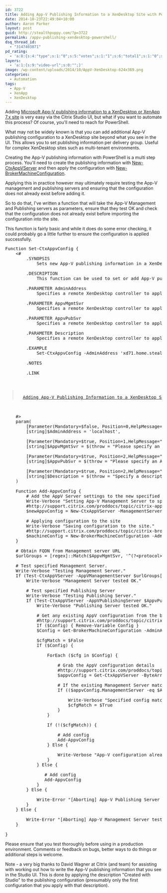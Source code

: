 ```yaml
---
id: 3722
title: Adding App-V Publishing Information to a XenDesktop Site with PowerShell
date: 2014-10-23T22:49:04+10:00
author: Aaron Parker
layout: post
guid: http://stealthpuppy.com/?p=3722
permalink: /appv-publishing-xendesktop-powershell/
dsq_thread_id:
  - "3147403871"
pd_rating:
  - 'a:8:{s:4:"type";s:1:"0";s:5:"votes";s:1:"1";s:6:"total1";s:1:"0";s:6:"total2";s:1:"0";s:6:"total3";s:1:"0";s:6:"total4";s:1:"0";s:6:"total5";s:1:"1";s:7:"average";s:6:"5.0000";}'
layers:
  - 'a:1:{s:9:"video-url";s:0:"";}'
image: /wp-content/uploads/2014/10/AppV-XenDesktop-624x369.png
categories:
  - Automation
tags:
  - App-V
  - XenApp
  - XenDesktop
---
```

Adding [Microsoft App-V publishing information to a XenDesktop or XenApp 7.x site](http://support.citrix.com/proddocs/topic/xenapp-xendesktop-76/xad-app-v.html) is very easy via the Citrix Studio UI, but what if you want to automate this process? Of course, you'll need to reach for PowerShell.

What may not be widely known is that you can add additional App-V publishing configuration to a XenDesktop site beyond what you see in the UI. This allows you to set publishing information per delivery group. Useful for complex XenDesktop sites such as multi-tenant environments.

Creating the App-V publishing information with PowerShell is a multi step process. You'll need to create the publishing information with [New-CtxAppVServer](http://support.citrix.com/proddocs/topic/citrix-appv-admin-v1-xd75/new-ctxappvserver-xd75.html) and then apply the configuration with [New-BrokerMachineConfiguration](http://support.citrix.com/proddocs/topic/citrix-broker-admin-v2-xd75/new-brokermachineconfiguration-xd75.html).

Applying this in practice however may ultimately require testing the App-V management and publishing servers and ensuring that the configuration does not already exist before adding it.

So to do that, I've written a function that will take the App-V Management and Publishing servers as parameters, ensure that they test OK and check that the configuration does not already exist before importing the configuration into the site.

This function is fairly basic and while it does do some error checking, it could probably go a little further to ensure the configuration is applied successfully.

<pre class="lang:ps decode:true" title="Add App-V Publishing information to a XenDesktop site">Function Set-CtxAppvConfig {
    &lt;#
        .SYNOPSIS
            Sets new App-V publishing information in a XenDesktop site.
 
        .DESCRIPTION
            This function can be used to set or add App-V publishing information in a XenDesktop or XenApp 7.x site.
 
        .PARAMETER AdminAddress
            Specifies a remote XenDesktop controller to apply the configuration against. If omitted, the local host will be used instead.
 
        .PARAMETER AppvMgmtSvr
            Specifies a remote XenDesktop controller to apply the configuration against. If omitted, the local host will be used instead.
 
        .PARAMETER AppvPubSvr
            Specifies a remote XenDesktop controller to apply the configuration against. If omitted, the local host will be used instead.
 
        .PARAMETER Description
            Specifies a remote XenDesktop controller to apply the configuration against. If omitted, the local host will be used instead.
 
        .EXAMPLE
            Set-CtxAppvConfig -AdminAddress 'xd71.home.stealthpuppy.com' -AppvMgmtSvr 'http://appv1:8080' -AppvPubSvr 'http://appv1:80' -Description 'Created by PowerShell'
 
        .NOTES
 
        .LINK
            

<blockquote class="wp-embedded-content" data-secret="G83Mrh3a9x">
  <a href="http://stealthpuppy.com/appv-publishing-xendesktop-powershell/">Adding App-V Publishing Information to a XenDesktop Site with PowerShell</a>
</blockquote>
 
    #&gt;
    param(
        [Parameter(Mandatory=$false, Position=0,HelpMessage="XenDesktop Controller address.")]
        [string]$AdminAddress = 'localhost',

        [Parameter(Mandatory=$true, Position=1,HelpMessage="Microsoft App-V Management Server address.")]
        [string]$AppvMgmtSvr = $(throw = "Please specify an App-V Management Server address."),

        [Parameter(Mandatory=$true, Position=2,HelpMessage="Microsoft App-V Publishing Server address.")]
        [string]$AppvPubSvr = $(throw = "Please specify an App-V Publishing Server address."),

        [Parameter(Mandatory=$true, Position=2,HelpMessage="App-V publishing configuration description.")]
        [string]$Description = $(throw = "Specify a description to apply to the App-V publishing information. Specify 'Created by Studio' to set the App-V publishing inforamtion viewed in Citrix Studio.")
    )

    Function Add-AppvConfig {
        # Add the AppV Server settings to the new specified settings
        Write-Verbose "Setting App-V Management Server to specified URI."
        #http://support.citrix.com/proddocs/topic/citrix-appv-admin-v1-xd71/new-ctxappvserver-xd71.html
        $newAppvConfig = New-CtxAppVServer -ManagementServer $AppvMgmtSvr -PublishingServer $AppvPubSvr

        # Applying configuration to the site
        Write-Verbose "Saving configuration to the site."
        #http://support.citrix.com/proddocs/topic/citrix-broker-admin-v2-xd75/new-brokermachineconfiguration-xd75.html
        $machineConfig = New-BrokerMachineConfiguration -AdminAddress $AdminAddress -ConfigurationSlotUid 3 -LeafName 1 -Description "Created by Studio" -Policy $newAppvConfig -Verbose
    }

    # Obtain FQDN from Management server URL
    $urlGroups = [regex]::Match($AppvMgmtSvr, '^(?&lt;protocol&gt;(http|https))://(?&lt;fqdn&gt;([^:]*))((:(?&lt;port&gt;\d+))?)').Groups

    # Test specified Management Server.
    Write-Verbose "Testing Management Server."
    If (Test-CtxAppVServer -AppVManagementServer $urlGroups["fqdn"].Value -ErrorAction SilentlyContinue -ErrorVariable $manError) {
        Write-Verbose "Management Server tested OK."

        # Test specified Publishing Server
        Write-Verbose "Testing Publishing Server."
        If (Test-CtxAppVServer -AppVPublishingServer $AppvPubSvr -ErrorAction SilentlyContinue -ErrorVariable $pubError) {
            Write-Verbose "Publishing Server tested OK."
        
            # Get any existing AppV configuration from the broker
            #http://support.citrix.com/proddocs/topic/citrix-broker-admin-v2-xd71/get-brokermachineconfiguration-xd71.html
            If ($Config) { Remove-Variable Config }
            $Config = Get-BrokerMachineConfiguration -AdminAddress $AdminAddress -Name AppV* -ErrorAction SilentlyContinue

            $cfgMatch = $False
            If ($Config) {

                ForEach ($cfg in $Config) {

                    # Grab the AppV configuration details
                    #http://support.citrix.com/proddocs/topic/citrix-appv-admin-v1-xd71/get-ctxappvserver-xd71.html
                    $appvConfig = Get-CtxAppVServer -ByteArray $cfg.Policy

                    # If the existing Management Server matches the specified Management Server
                    If (($appvConfig.ManagementServer -eq $AppvMgmtSvr) -and ($appvConfig.PublishingServer -eq $AppvPubSvr)) {
                    
                        Write-Verbose "Specified config matches existing config."
                        $cfgMatch = $True
                    }
                }

                If (!($cfgMatch)) {

                    # Add config
                    Add-AppvConfig
                } Else {

                    Write-Verbose "App-V configuration already exists."
                }
            } Else {

               # Add config
               Add-AppvConfig 
            }
        } Else {

            Write-Error "[Aborting] App-V Publishing Server test failed with: $pubError"
        }
    } Else {

        Write-Error "[Aborting] App-V Management Server test failed with: $manError"
    }

}</pre>

Please ensure that you test thoroughly before using in a production environment. Comments or feedback on bugs, better ways to do things or additional steps is welcome.

Note - a very big thanks to David Wagner at Citrix (and team) for assisting with working out how to write the App-V publishing information that you see in the Studio UI. This is done by applying the description "Created with Studio" to the publishing configuration (presumably only the first configuration that you apply with that description).